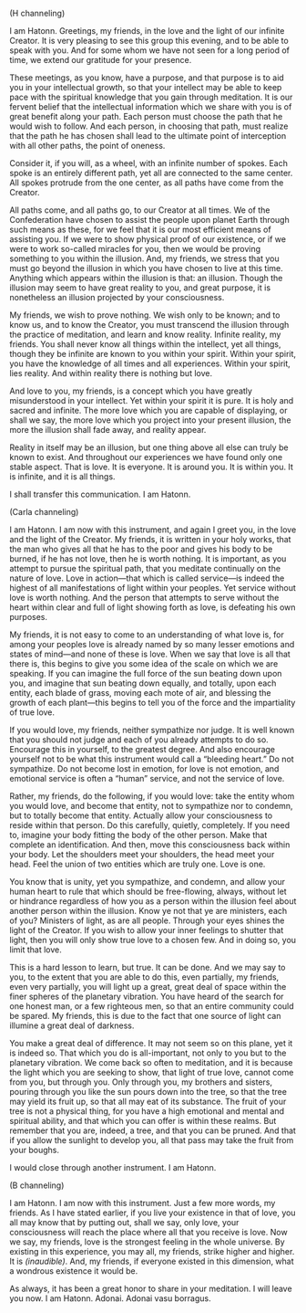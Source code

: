 <p class="channel-type">(H channeling)</p>
<p>I am Hatonn. Greetings, my friends, in the love and the light of our infinite Creator. It is very pleasing to see this group this evening, and to be able to speak with you. And for some whom we have not seen for a long period of time, we extend our gratitude for your presence.</p>
<p>These meetings, as you know, have a purpose, and that purpose is to aid you in your intellectual growth, so that your intellect may be able to keep pace with the spiritual knowledge that you gain through meditation. It is our fervent belief that the intellectual information which we share with you is of great benefit along your path. Each person must choose the path that he would wish to follow. And each person, in choosing that path, must realize that the path he has chosen shall lead to the ultimate point of interception with all other paths, the point of oneness.</p>
<p>Consider it, if you will, as a wheel, with an infinite number of spokes. Each spoke is an entirely different path, yet all are connected to the same center. All spokes protrude from the one center, as all paths have come from the Creator.</p>
<p>All paths come, and all paths go, to our Creator at all times. We of the Confederation have chosen to assist the people upon planet Earth through such means as these, for we feel that it is our most efficient means of assisting you. If we were to show physical proof of our existence, or if we were to work so-called miracles for you, then we would be proving something to you within the illusion. And, my friends, we stress that you must go beyond the illusion in which you have chosen to live at this time. Anything which appears within the illusion is that: an illusion. Though the illusion may seem to have great reality to you, and great purpose, it is nonetheless an illusion projected by your consciousness.</p>
<p>My friends, we wish to prove nothing. We wish only to be known; and to know us, and to know the Creator, you must transcend the illusion through the practice of meditation, and learn and know reality. Infinite reality, my friends. You shall never know all things within the intellect, yet all things, though they be infinite are known to you within your spirit. Within your spirit, you have the knowledge of all times and all experiences. Within your spirit, lies reality. And within reality there is nothing but love.</p>
<p>And love to you, my friends, is a concept which you have greatly misunderstood in your intellect. Yet within your spirit it is pure. It is holy and sacred and infinite. The more love which you are capable of displaying, or shall we say, the more love which you project into your present illusion, the more the illusion shall fade away, and reality appear.</p>
<p>Reality in itself may be an illusion, but one thing above all else can truly be known to exist. And throughout our experiences we have found only one stable aspect. That is love. It is everyone. It is around you. It is within you. It is infinite, and it is all things.</p>
<p>I shall transfer this communication. I am Hatonn.</p>
<p class="channel-type">(Carla channeling)</p>
<p>I am Hatonn. I am now with this instrument, and again I greet you, in the love and the light of the Creator. My friends, it is written in your holy works, that the man who gives all that he has to the poor and gives his body to be burned, if he has not love, then he is worth nothing. It is important, as you attempt to pursue the spiritual path, that you meditate continually on the nature of love. Love in action—that which is called service—is indeed the highest of all manifestations of light within your peoples. Yet service without love is worth nothing. And the person that attempts to serve without the heart within clear and full of light showing forth as love, is defeating his own purposes.</p>
<p>My friends, it is not easy to come to an understanding of what love is, for among your peoples love is already named by so many lesser emotions and states of mind—and none of these is love. When we say that love is all that there is, this begins to give you some idea of the scale on which we are speaking. If you can imagine the full force of the sun beating down upon you, and imagine that sun beating down equally, and totally, upon each entity, each blade of grass, moving each mote of air, and blessing the growth of each plant—this begins to tell you of the force and the impartiality of true love.</p>
<p>If you would love, my friends, neither sympathize nor judge. It is well known that you should not judge and each of you already attempts to do so. Encourage this in yourself, to the greatest degree. And also encourage yourself not to be what this instrument would call a “bleeding heart.” Do not sympathize. Do not become lost in emotion, for love is not emotion, and emotional service is often a “human” service, and not the service of love.</p>
<p>Rather, my friends, do the following, if you would love: take the entity whom you would love, and become that entity, not to sympathize nor to condemn, but to totally become that entity. Actually allow your consciousness to reside within that person. Do this carefully, quietly, completely. If you need to, imagine your body fitting the body of the other person. Make that complete an identification. And then, move this consciousness back within your body. Let the shoulders meet your shoulders, the head meet your head. Feel the union of two entities which are truly one. Love is one.</p>
<p>You know that is unity, yet you sympathize, and condemn, and allow your human heart to rule that which should be free-flowing, always, without let or hindrance regardless of how you as a person within the illusion feel about another person within the illusion. Know ye not that ye are ministers, each of you? Ministers of light, as are all people. Through your eyes shines the light of the Creator. If you wish to allow your inner feelings to shutter that light, then you will only show true love to a chosen few. And in doing so, you limit that love.</p>
<p>This is a hard lesson to learn, but true. It can be done. And we may say to you, to the extent that you are able to do this, even partially, my friends, even very partially, you will light up a great, great deal of space within the finer spheres of the planetary vibration. You have heard of the search for one honest man, or a few righteous men, so that an entire community could be spared. My friends, this is due to the fact that one source of light can illumine a great deal of darkness.</p>
<p>You make a great deal of difference. It may not seem so on this plane, yet it is indeed so. That which you do is all-important, not only to you but to the planetary vibration. We come back so often to meditation, and it is because the light which you are seeking to show, that light of true love, cannot come from you, but through you. Only through you, my brothers and sisters, pouring through you like the sun pours down into the tree, so that the tree may yield its fruit up, so that all may eat of its substance. The fruit of your tree is not a physical thing, for you have a high emotional and mental and spiritual ability, and that which you can offer is within these realms. But remember that you are, indeed, a tree, and that you can be pruned. And that if you allow the sunlight to develop you, all that pass may take the fruit from your boughs.</p>
<p>I would close through another instrument. I am Hatonn.</p>
<p class="channel-type">(B channeling)</p>
<p>I am Hatonn. I am now with this instrument. Just a few more words, my friends. As I have stated earlier, if you live your existence in that of love, you all may know that by putting out, shall we say, only love, your consciousness will reach the place where all that you receive is love. Now we say, my friends, love is the strongest feeling in the whole universe. By existing in this experience, you may all, my friends, strike higher and higher. It is <em>(inaudible)</em>. And, my friends, if everyone existed in this dimension, what a wondrous existence it would be.</p>
<p>As always, it has been a great honor to share in your meditation. I will leave you now. I am Hatonn. Adonai. Adonai vasu borragus.</p>